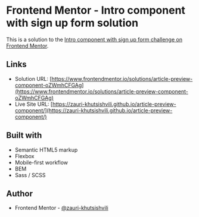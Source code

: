 # Frontend Mentor - Intro component with sign up form solution

This is a solution to the [Intro component with sign up form challenge on Frontend Mentor](https://www.frontendmentor.io/challenges/intro-component-with-signup-form-5cf91bd49edda32581d28fd1).

## Links

- Solution URL: [https://www.frontendmentor.io/solutions/article-preview-component-oZWmhCFGAg](https://www.frontendmentor.io/solutions/article-preview-component-oZWmhCFGAg)
- Live Site URL: [https://zauri-khutsishvili.github.io/article-preview-component/](https://zauri-khutsishvili.github.io/article-preview-component/)

## Built with

- Semantic HTML5 markup
- Flexbox
- Mobile-first workflow
- BEM
- Sass / SCSS

## Author

- Frontend Mentor - [@zauri-khutsishvili](https://www.frontendmentor.io/profile/zauri-khutsishvili)